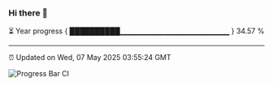 ### Hi there 👋

⏳ Year progress { ██████████▁▁▁▁▁▁▁▁▁▁▁▁▁▁▁▁▁▁▁▁ } 34.57 %

---

⏰ Updated on Wed, 07 May 2025 03:55:24 GMT

![Progress Bar CI](https://github.com/IshwaranRudhara/GIT-ACTION/workflows/Progress%20Bar%20CI/badge.svg)
